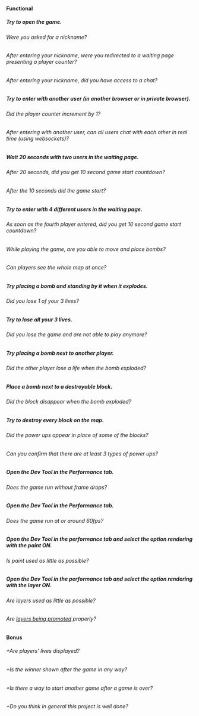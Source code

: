#### Functional

##### Try to open the game.

###### Were you asked for a nickname?

###### After entering your nickname, were you redirected to a waiting page presenting a player counter?

###### After entering your nickname, did you have access to a chat?

##### Try to enter with another user (in another browser or in private browser).

###### Did the player counter increment by 1?

###### After entering with another user, can all users chat with each other in real time (using websockets)?

##### Wait 20 seconds with two users in the waiting page.

###### After 20 seconds, did you get 10 second game start countdown?

###### After the 10 seconds did the game start?

##### Try to enter with 4 different users in the waiting page.

###### As soon as the fourth player entered, did you get 10 second game start countdown?

###### While playing the game, are you able to move and place bombs?

###### Can players see the whole map at once?

##### Try placing a bomb and standing by it when it explodes.

###### Did you lose 1 of your 3 lives?

##### Try to lose all your 3 lives.

###### Did you lose the game and are not able to play anymore?

##### Try placing a bomb next to another player.

###### Did the other player lose a life when the bomb exploded?

##### Place a bomb next to a destroyable block.

###### Did the block disappear when the bomb exploded?

##### Try to destroy every block on the map.

###### Did the power ups appear in place of some of the blocks?

###### Can you confirm that there are at least 3 types of power ups?

##### Open the Dev Tool in the Performance tab.

###### Does the game run without frame drops?

##### Open the Dev Tool in the Performance tab.

###### Does the game run at or around 60fps?

##### Open the Dev Tool in the performance tab and select the option rendering with the paint ON.

###### Is paint used as little as possible?

##### Open the Dev Tool in the performance tab and select the option rendering with the layer ON.

###### Are layers used as little as possible?

###### Are [layers being promoted](https://developers.google.com/web/fundamentals/performance/rendering/stick-to-compositor-only-properties-and-manage-layer-count) properly?

#### Bonus

###### +Are players' lives displayed?

###### +Is the winner shown after the game in any way?

###### +Is there a way to start another game after a game is over?

###### +Do you think in general this project is well done?
